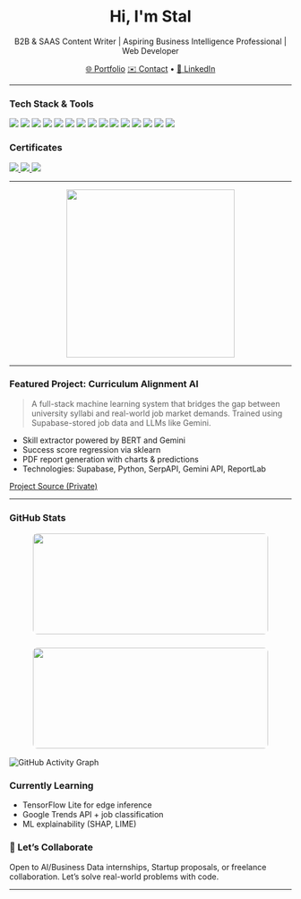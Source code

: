 <h1 align="center">Hi, I'm Stal</h1>
<!-- -->
<p align="center">B2B & SAAS Content Writer | Aspiring Business Intelligence Professional | Web Developer <p>

<p align="center">
  <a href="https://www.stalfolio.com">🌐 Portfolio</a>
  <a href="mailto:dstalingrad@gmail.com">✉️ Contact</a> • 
  <a href="https://www.linkedin.com/in/stalingrad-dollosa-628b89267/">🔗 LinkedIn</a>
</p>

---

### Tech Stack & Tools

<p>
  <!-- C++ -->
  <img src="https://img.shields.io/badge/C%2B%2B-00599C?style=for-the-badge&logo=c%2B%2B&logoColor=white"/>

  <!-- C -->
  <img src="https://img.shields.io/badge/C-A8B9CC?style=for-the-badge&logo=c&logoColor=white"/>

  <!-- C# -->
  <img src="https://img.shields.io/badge/C%23-68217A?style=for-the-badge&logo=c-sharp&logoColor=white"/>

  <!-- JavaScript -->
  <img src="https://img.shields.io/badge/JavaScript-F7DF1E?style=for-the-badge&logo=javascript&logoColor=black"/>

  <!-- SQL (PostgreSQL for branding) -->
  <img src="https://img.shields.io/badge/SQL-4169E1?style=for-the-badge&logo=postgresql&logoColor=white"/>

  <!-- PHP -->
  <img src="https://img.shields.io/badge/PHP-777BB4?style=for-the-badge&logo=php&logoColor=white"/>

  <!-- Flutter -->
  <img src="https://img.shields.io/badge/Flutter-02569B?style=for-the-badge&logo=flutter&logoColor=white"/>

  <!-- SERPAPI (Google green) -->
  <img src="https://img.shields.io/badge/SERPAPI-34A853?style=for-the-badge&logo=google&logoColor=white"/>

  <!-- OpenAI API -->
  <img src="https://img.shields.io/badge/OpenAI_API-412991?style=for-the-badge&logo=openai&logoColor=white"/>

  <!-- Tailwind CSS -->
  <img src="https://img.shields.io/badge/TailwindCSS-38BDF8?style=for-the-badge&logo=tailwindcss&logoColor=white"/>

  <!-- Python -->
  <img src="https://img.shields.io/badge/Python-3776AB?style=for-the-badge&logo=python&logoColor=ffdd54"/>

  <!-- React -->
  <img src="https://img.shields.io/badge/React-20232A?style=for-the-badge&logo=react&logoColor=61DAFB"/>

  <!-- Supabase -->
  <img src="https://img.shields.io/badge/Supabase-3ECF8E?style=for-the-badge&logo=supabase&logoColor=white"/>
  
  <!-- Power BI -->
  <img src="https://img.shields.io/badge/Power%20BI-F2C811?style=for-the-badge&logo=powerbi&logoColor=black"/>
  
  <!-- Tableau -->
  <img src="https://img.shields.io/badge/Tableau-E97627?style=for-the-badge&logo=tableau&logoColor=white"/>

</p>


### Certificates

<p>
  <!-- Google Business Intelligence -->
  <a href="https://www.credly.com/badges/5b0d9c7e-eedd-4c6f-93c8-8946c2b94d7b/public_url" target="_blank">
    <img src="https://img.shields.io/badge/Coursera-Google_Business_Intelligence-2A73CC?style=for-the-badge&logo=coursera&logoColor=white"/>
  </a>

  <!-- HubSpot SEO -->
  <a href="https://app-na2.hubspot.com/academy/achievements/ckmfh12z/en/1/stalingrad-dollosa/seo" target="_blank">
    <img src="https://img.shields.io/badge/HubSpot-SEO_Certification-FF7A59?style=for-the-badge&logo=hubspot&logoColor=white"/>
  </a>

  <!-- Fundamentals of Business Analysis -->
  <a href="https://www.credly.com/badges/5e12e645-8287-4274-81e2-04abb6a96004/linked_in_profile" target="_blank">
    <img src="https://img.shields.io/badge/Coursera-Business_Analysis_Fundamentals-2A73CC?style=for-the-badge&logo=coursera&logoColor=white"/>
  </a>
</p>

---

<p align="center">
  <img src="https://github-readme-stats.vercel.app/api/top-langs/?username=stalzkie&layout=compact&theme=tokyonight&langs_count=10&hide_progress=false" style="max-width: 1000px; height: 300px;"/>
</p>

---

### Featured Project: Curriculum Alignment AI
> A full-stack machine learning system that bridges the gap between university syllabi and real-world job market demands. Trained using Supabase-stored job data and LLMs like Gemini.

- Skill extractor powered by BERT and Gemini
- Success score regression via sklearn
- PDF report generation with charts & predictions
- Technologies: Supabase, Python, SerpAPI, Gemini API, ReportLab

[Project Source (Private)](https://github.com/stalzkie/curricalign)

---

### GitHub Stats

<p align="center" style="display: flex; justify-content: center; gap: 20px; flex-wrap: wrap;">
  <img src="https://github-readme-stats.vercel.app/api?username=stalzkie&show_icons=true&theme=tokyonight&hide_border=true" width="420" height="180" style="border: 2px solid white; border-radius: 10px;" />
  <img src="https://streak-stats.demolab.com/?user=stalzkie&theme=tokyonight&hide_border=true" width="420" height="180" style="border: 2px solid white; border-radius: 10px;" />
</p>

<img 
  src="https://github-readme-activity-graph.vercel.app/graph?username=stalzkie&theme=react-dark&hide_border=true" 
  alt="GitHub Activity Graph"
/>

### Currently Learning
- TensorFlow Lite for edge inference
- Google Trends API + job classification
- ML explainability (SHAP, LIME)

### 🤝 Let’s Collaborate
Open to AI/Business Data internships, Startup proposals, or freelance collaboration. Let’s solve real-world problems with code.

---

